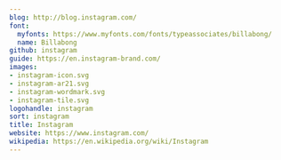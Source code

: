 ```yaml
---
blog: http://blog.instagram.com/
font:
  myfonts: https://www.myfonts.com/fonts/typeassociates/billabong/
  name: Billabong
github: instagram
guide: https://en.instagram-brand.com/
images:
- instagram-icon.svg
- instagram-ar21.svg
- instagram-wordmark.svg
- instagram-tile.svg
logohandle: instagram
sort: instagram
title: Instagram
website: https://www.instagram.com/
wikipedia: https://en.wikipedia.org/wiki/Instagram
---
```

